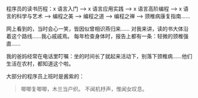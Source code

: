 程序员的读书历程：x 语言入门 —&gt; x 语言应用实践 —&gt; x 语言高阶编程 —&gt; x 语言的科学与艺术 —&gt; 编程之美 —&gt; 编程之道 —&gt; 编程之禅 —&gt; 颈椎病康复指南……

网上看到的，当时会心一笑，皆因似曾相识燕归来……
对我来讲，读的书大体沿着这个路线……我心戚戚焉。
每年检查身体时，报告上都有一条：轻微的颈椎强直……

我的爸妈经常在电话里叮嘱：坐的时间长了就起来活动下，别落下颈椎病……他们生活在农村，都知道这个啦。

大部分的程序员上班时是酱紫的：

> 唧唧复唧唧，木兰当户织。
> 不闻机杼声，惟闻女叹息。



